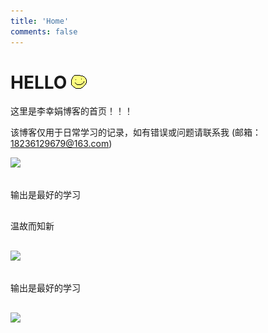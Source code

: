 ```yaml
---
title: 'Home'
comments: false
---
```


<script async defer src="https://buttons.github.io/buttons.js"></script>

# HELLO  <span>![](images/hello-face.png)</span>

这里是李幸娟博客的首页！！！

该博客仅用于日常学习的记录，如有错误或问题请联系我 (邮箱：18236129679@163.com)


<img src='/Blog/images/home-banner.svg'/>




<div style="margin: 30px 0;">输出是最好的学习</div>
<div style="margin: 30px 0;">温故而知新</div>


![](x-mind/李幸娟-前端汇总.png)


<div style="margin: 30px 0;">输出是最好的学习</div>


![](x-mind/宝藏.svg)


<!--  -->
<!-- # 前端团队技术分享主题 -->
<!--  -->
<!--  -->
<!--  -->
<!-- # TODO -->
<!--  -->
<!-- 1.  [ ]  js精度问题, 为什么产生？解决方法？ -->
<!-- 2.  [ ]  为什么0.1+0.2 === 0.30000000000000004 -->
<!-- 3.  [ ]  2.3*100 === 229.99999999999997 -->

<!-- {% pullquote mindmap %} -->
<!-- #主题 -->
<!-- ##基础 -->
<!-- ###二级分支 -->
<!-- ##一级分支 -->
<!-- ##一级分支 -->
<!-- ###二级分支 -->
<!-- ####三级分支 -->
<!-- {% endpullquote %} -->
